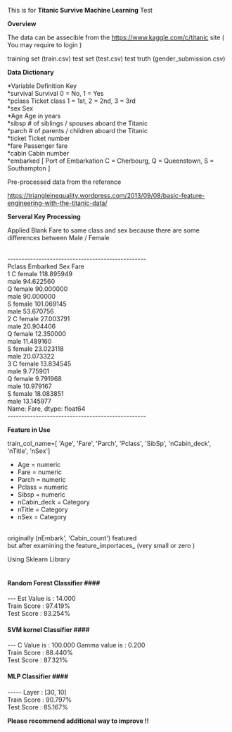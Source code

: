 

This is for <b>Titanic Survive Machine Learning</b> Test 

<b>Overview</b>

The data can be assecible from the https://www.kaggle.com/c/titanic site 
( You may require to login ) 

training set (train.csv)
test set (test.csv)
test truth (gender_submission.csv)

<b>Data Dictionary</b> <br>

*Variable	Definition	Key <br>
*survival	Survival	0 = No, 1 = Yes <br>
*pclass	Ticket class	1 = 1st, 2 = 2nd, 3 = 3rd <br>
*sex	Sex	<br>
*Age	Age in years	<br>
*sibsp	# of siblings / spouses aboard the Titanic	<br>
*parch	# of parents / children aboard the Titanic	<br>
*ticket	Ticket number	<br>
*fare	Passenger fare	<br>
*cabin	Cabin number	<br>
*embarked	 [ Port of Embarkation	C = Cherbourg, Q = Queenstown, S = Southampton ] <br>

Pre-processed data from the reference <br>

https://triangleinequality.wordpress.com/2013/09/08/basic-feature-engineering-with-the-titanic-data/

<b>Serveral Key Processing</b> <br>

Applied Blank Fare to same class and sex because there are some differences between Male / Female 
<br>
<br>

-------------------------------------------------<br>
Pclass  Embarked  Sex     Fare <br>
1       C         female    118.895949 <br>
                  male       94.622560 <br>
        Q         female     90.000000 <br>
                  male       90.000000 <br>
        S         female    101.069145 <br>
                  male       53.670756 <br>
2       C         female     27.003791 <br>
                  male       20.904406 <br>
        Q         female     12.350000 <br>
                  male       11.489160 <br>
        S         female     23.023118 <br>
                  male       20.073322 <br>
3       C         female     13.834545 <br>
                  male        9.775901 <br>
        Q         female      9.791968 <br>
                  male       10.979167 <br>
        S         female     18.083851 <br>
                  male       13.145977 <br>
Name: Fare, dtype: float64 <br>
------------------------------------------------- <br>




<b> Feature in Use </b>

train_col_name=[ 'Age', 'Fare', 'Parch', 'Pclass', 'SibSp', 'nCabin_deck', 'nTitle', 'nSex']<br>
+ Age = numeric <br>
+ Fare = numeric <br>
+ Parch = numeric <br>
+ Pclass = numeric <br>
+ Sibsp = numeric <br>
+ nCabin_deck = Category<br>
+ nTitle = Category<br>
+ nSex = Category<br><br>

originally (nEmbark', 'Cabin_count') featured <br>
but after examining the feature_importaces_ (very small or zero ) <br>

Using Sklearn Library <br><br>

#### Random Forest Classifier ####<br>
--- Est Value is : 14.000<br>
Train Score : 97.419%<br>
Test Score : 83.254%<br>

#### SVM kernel Classifier ####<br>
--- C Value is : 100.000 Gamma value is : 0.200<br>
Train Score : 88.440%<br>
Test Score : 87.321%<br>

#### MLP Classifier ####<br>
----- Layer :  [30, 10]<br>
Train Score : 90.797%<br>
Test Score : 85.167%<br>

<b>Please recommend additional way to improve !! </b>




